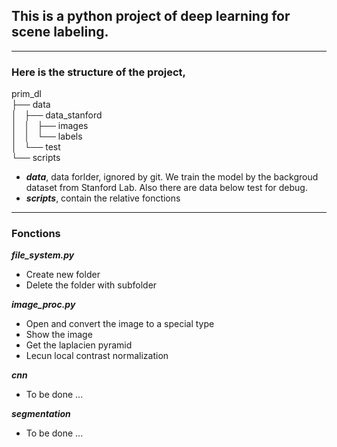 ## This is a python project of deep learning for scene labeling.

----

### Here is the structure of the project,

prim_dl  
├── data  
│   ├── data_stanford  
│   │   ├── images  
│   │   └── labels  
│   └── test  
└── scripts  

- ***data***, data forlder, ignored by git. We train the model by the backgroud dataset from Stanford Lab. Also there are data below test for debug.
- ***scripts***, contain the relative fonctions

----

### Fonctions

***file_system.py***  
- Create new folder  
- Delete the folder with subfolder  

***image_proc.py***  
- Open and convert the image to a special type  
- Show the image  
- Get the laplacien pyramid  
- Lecun local contrast normalization  

***cnn***
- To be done ...

***segmentation***
- To be done ...
